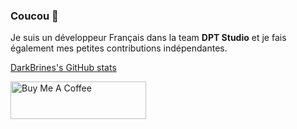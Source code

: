 ### Coucou 👋
Je suis un développeur Français dans la team **DPT Studio** et je fais également mes petites contributions indépendantes.

[DarkBrines's GitHub stats](https://github-readme-stats.vercel.app/api?username=DarkBrines&count_private=true&show_icons=true&theme=radical)

<a href="https://www.buymeacoffee.com/darkbrines" target="_blank"><img src="https://cdn.buymeacoffee.com/buttons/v2/default-yellow.png" alt="Buy Me A Coffee" style="height: 60px !important;width: 217px !important;" ></a>

